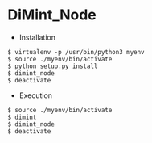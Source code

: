 DiMint_Node
===========
* Installation
```
$ virtualenv -p /usr/bin/python3 myenv
$ source ./myenv/bin/activate
$ python setup.py install 
$ dimint_node
$ deactivate
```
* Execution
```
$ source ./myenv/bin/activate
$ dimint
$ dimint_node
$ deactivate
```
